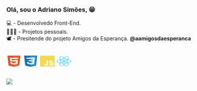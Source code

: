 ### Olá, sou o Adriano Simões, 😁

💻 - Desenvolvedo Front-End.<br>
👨🏻‍💻 - Projetos pessoais.<br>
🕊️ - Presitende do projeto Amigos da Esperança. <b>@aamigosdaesperanca</b><br>


<estilo div = "display:inline_block"> <br>
    <img align="center" alt="Adriano-HTML" height="30" width="40" src="https://raw.githubusercontent.com/devicons/devicon/master/icons/html5/html5-original.svg">
  <img align="center" alt="Adriano-CSS" height="30" width="40" src="https://raw.githubusercontent.com/devicons/devicon/master/icons/css3/css3-original.svg">
      <img align="center" alt="Adriano-Js" height="30" width="40" src="https://raw.githubusercontent.com/devicons/devicon/master/icons/javascript/javascript-plain.svg">
  <img align="center" alt="Adriano-React" height="30" width="40" src="https://raw.githubusercontent.com/devicons/devicon/master/icons/react/react-original.svg">
  </div>
  
  <br>
  
  <div>
    <a href="https://www.linkedin.com/in/adriano-sim%C3%B5es-7b37a5214/" target="_blank"><img src="https://img.shields.io/badge/-LinkedIn-%230077B5?style=for-the-badge&logo=linkedin&logoColor=white" target="_blank"></a> 
  
</div>



